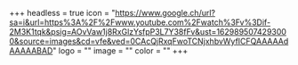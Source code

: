 +++
headless = true
icon = "https://www.google.ch/url?sa=i&url=https%3A%2F%2Fwww.youtube.com%2Fwatch%3Fv%3Dif-2M3K1tqk&psig=AOvVaw1j8RxGlzYsfpP3L7Y38fFv&ust=1629895074293000&source=images&cd=vfe&ved=0CAcQjRxqFwoTCNjxhbvWyfICFQAAAAAdAAAAABAD"
logo = ""
image = ""
color = ""
+++
